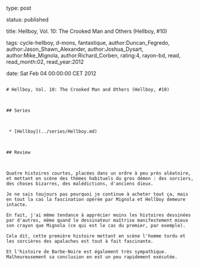 type: post
status: published
title: Hellboy, Vol. 10: The Crooked Man and Others (Hellboy, #10)
tags:  cycle-hellboy,  d-mons,  fantastique, author:Duncan_Fegredo, author:Jason_Shawn_Alexander, author:Joshua_Dysart, author:Mike_Mignola, author:Richard_Corben, rating:4, rayon-bd, read, read_month:02, read_year:2012
date: Sat Feb 04 00:00:00 CET 2012
~~~~~~
# Hellboy, Vol. 10: The Crooked Man and Others (Hellboy, #10)

## Series

 * [Hellboy](../series/Hellboy.md)

## Review

Quatre histoires courtes, placées dans un ordre à peu près aléatoire, et mettant en scène des thèmes habituels du gros démon : des sorciers, des choses bizarres, des malédictions, d'anciens dieux.  
Je ne sais toujours pas pourquoi je continue à acheter tout ça, mais en tout la cas la fascination opérée par Mignola et Hellboy demeure intacte.  
En fait, j'ai même tendance à apprécier moins les histoires dessinées par d'autres, même quand le dessinateur maîtrise manifestement mieux son crayon que Mignola (ce qui est le cas du premier, par exemple).  
Cela dit, cette première histoire mettant en scène l'homme tordu et les sorcières des apalaches est tout à fait fascinante.  
Et l'histoire de Barbe-Noire est également très sympathique. Malheureusement sa conclusion en est un peu rapidement exécutée.